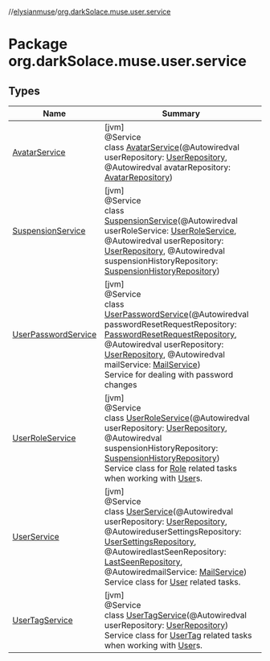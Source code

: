 //[elysianmuse](../../index.md)/[org.darkSolace.muse.user.service](index.md)

# Package org.darkSolace.muse.user.service

## Types

| Name | Summary |
|---|---|
| [AvatarService](-avatar-service/index.md) | [jvm]<br>@Service<br>class [AvatarService](-avatar-service/index.md)(@Autowiredval userRepository: [UserRepository](../org.darkSolace.muse.user.repository/-user-repository/index.md), @Autowiredval avatarRepository: [AvatarRepository](../org.darkSolace.muse.user.repository/-avatar-repository/index.md)) |
| [SuspensionService](-suspension-service/index.md) | [jvm]<br>@Service<br>class [SuspensionService](-suspension-service/index.md)(@Autowiredval userRoleService: [UserRoleService](-user-role-service/index.md), @Autowiredval userRepository: [UserRepository](../org.darkSolace.muse.user.repository/-user-repository/index.md), @Autowiredval suspensionHistoryRepository: [SuspensionHistoryRepository](../org.darkSolace.muse.user.repository/-suspension-history-repository/index.md)) |
| [UserPasswordService](-user-password-service/index.md) | [jvm]<br>@Service<br>class [UserPasswordService](-user-password-service/index.md)(@Autowiredval passwordResetRequestRepository: [PasswordResetRequestRepository](../org.darkSolace.muse.user.repository/-password-reset-request-repository/index.md), @Autowiredval userRepository: [UserRepository](../org.darkSolace.muse.user.repository/-user-repository/index.md), @Autowiredval mailService: [MailService](../org.darkSolace.muse.mail.service/-mail-service/index.md))<br>Service for dealing with password changes |
| [UserRoleService](-user-role-service/index.md) | [jvm]<br>@Service<br>class [UserRoleService](-user-role-service/index.md)(@Autowiredval userRepository: [UserRepository](../org.darkSolace.muse.user.repository/-user-repository/index.md), @Autowiredval suspensionHistoryRepository: [SuspensionHistoryRepository](../org.darkSolace.muse.user.repository/-suspension-history-repository/index.md))<br>Service class for [Role](../org.darkSolace.muse.user.model/-role/index.md) related tasks when working with [User](../org.darkSolace.muse.user.model/-user/index.md)s. |
| [UserService](-user-service/index.md) | [jvm]<br>@Service<br>class [UserService](-user-service/index.md)(@Autowiredval userRepository: [UserRepository](../org.darkSolace.muse.user.repository/-user-repository/index.md), @AutowireduserSettingsRepository: [UserSettingsRepository](../org.darkSolace.muse.user.repository/-user-settings-repository/index.md), @AutowiredlastSeenRepository: [LastSeenRepository](../org.darkSolace.muse.lastSeen.repository/-last-seen-repository/index.md), @AutowiredmailService: [MailService](../org.darkSolace.muse.mail.service/-mail-service/index.md))<br>Service class for [User](../org.darkSolace.muse.user.model/-user/index.md) related tasks. |
| [UserTagService](-user-tag-service/index.md) | [jvm]<br>@Service<br>class [UserTagService](-user-tag-service/index.md)(@Autowiredval userRepository: [UserRepository](../org.darkSolace.muse.user.repository/-user-repository/index.md))<br>Service class for [UserTag](../org.darkSolace.muse.user.model/-user-tag/index.md) related tasks when working with [User](../org.darkSolace.muse.user.model/-user/index.md)s. |
